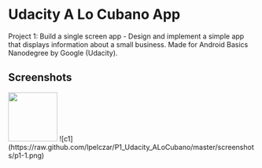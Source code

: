 # Udacity A Lo Cubano App

Project 1: Build a single screen app - Design and implement a simple app that displays information about a small business. Made for Android Basics Nanodegree by Google (Udacity).

## Screenshots


<img src="https://raw.github.com/lpelczar/P1_Udacity_ALoCubano/master/screenshots/p1-1.png" width="100">
![c1](https://raw.github.com/lpelczar/P1_Udacity_ALoCubano/master/screenshots/p1-1.png) <!-- .element height="30%" width="30%" -->
